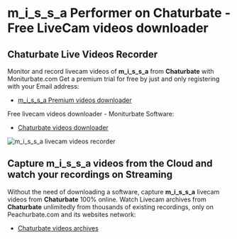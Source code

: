 # m_i_s_s_a Performer on Chaturbate - Free LiveCam videos downloader

## Chaturbate Live Videos Recorder

Monitor and record livecam videos of **m_i_s_s_a** from **Chaturbate** with Moniturbate.com
Get a premium trial for free by just and only registering with your Email address:
* [m_i_s_s_a Premium videos downloader](https://moniturbate.com/request-demo-licence-key.html)

Free livecam videos downloader - Moniturbate Software:
* [Chaturbate videos downloader](https://moniturbate.com/moniturbate-download-software.html)

![m_i_s_s_a livecam videos recorder](https://peachurnet.com/templates/moniturbate-software.png)


## Capture m_i_s_s_a videos from the Cloud and watch your recordings on Streaming

Without the need of downloading a software, capture **m_i_s_s_a** livecam videos from **Chaturbate** 100% online.
Watch Livecam archives from **Chaturbate** unlimitedly from thousands of existing recordings, only on Peachurbate.com and its websites network:
* [Chaturbate videos archives](https://peachurnet.com/)